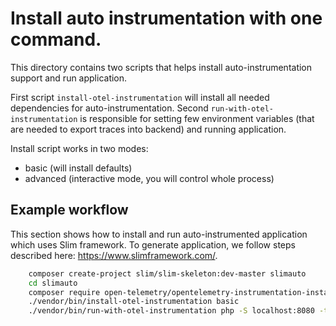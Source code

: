 # Install auto instrumentation with one command.

This directory contains two scripts that helps install auto-instrumentation support and run application.

First script `install-otel-instrumentation` will install all needed dependencies for auto-instrumentation. Second `run-with-otel-instrumentation` is responsible for setting few environment variables (that are needed to export traces into backend) and running application.

Install script works in two modes:

- basic (will install defaults)
- advanced (interactive mode, you will control whole process)

## Example workflow

This section shows how to install and run auto-instrumented application which uses Slim framework.
To generate application, we follow steps described here: https://www.slimframework.com/.

```bash
    composer create-project slim/slim-skeleton:dev-master slimauto
    cd slimauto
    composer require open-telemetry/opentelemetry-instrumentation-installer
    ./vendor/bin/install-otel-instrumentation basic
    ./vendor/bin/run-with-otel-instrumentation php -S localhost:8080 -t public public/index.php
```
